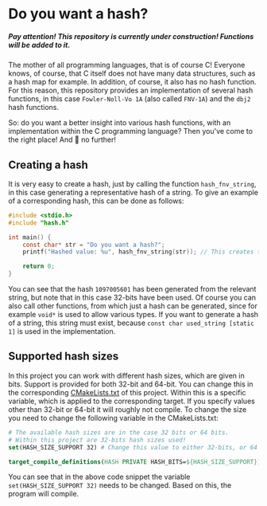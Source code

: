 # Do you want a hash?

##### Pay attention! This repository is currently under construction! Functions will be added to it.

The mother of all programming languages, that is of course C! Everyone knows, of course, that C itself does not have many data structures, such as a hash map for example. In addition, of course, it also has no hash function. For this reason, this repository provides an implementation of several hash functions, in this case `Fowler-Noll-Vo 1A` (also called `FNV-1A`) and the `dbj2` hash functions.

So: do you want a better insight into various hash functions, with an implementation within the C programming language? Then you've come to the right place! And 👀 no further! 

## Creating a hash

It is very easy to create a hash, just by calling the function `hash_fnv_string`, in this case generating a representative hash of a string. To give an example of a corresponding hash, this can be done as follows:

```c
#include <stdio.h>
#include "hash.h"

int main() {
    const char* str = "Do you want a hash?";
    printf("Hashed value: %u", hash_fnv_string(str)); // This creates the hash, following FNV-1A, 1097005601 (using 32-bits). 

    return 0;
}
```

You can see that the hash `1097005601` has been generated from the relevant string, but note that in this case 32-bits have been used. Of course you can also call other functions, from which just a hash can be generated, since for example `void*` is used to allow various types. If you want to generate a hash of a string, this string must exist, because `const char used_string [static 1]` is used in the implementation.

## Supported hash sizes

In this project you can work with different hash sizes, which are given in bits. Support is provided for both 32-bit and 64-bit. You can change this in the corresponding [CMakeLists.txt](CMakeLists.txt) of this project. Within this is a specific variable, which is applied to the corresponding target. If you specify values other than 32-bit or 64-bit it will roughly not compile. To change the size you need to change the following variable in the CMakeLists.txt:

```cmake
# The available hash sizes are in the case 32 bits or 64 bits.
# Within this project are 32-bits hash sizes used!
set(HASH_SIZE_SUPPORT 32) # Change this value to either 32-bits, or 64 bits!

target_compile_definitions(HASH PRIVATE HASH_BITS=${HASH_SIZE_SUPPORT})
```

You can see that in the above code snippet the variable `set(HASH_SIZE_SUPPORT 32)` needs to be changed. Based on this, the program will compile. 
